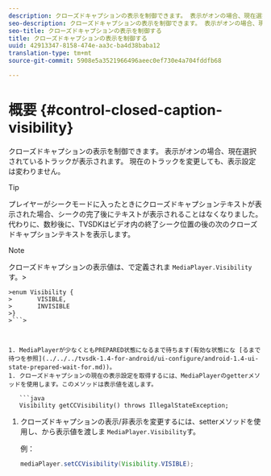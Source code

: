 ```yaml
---
description: クローズドキャプションの表示を制御できます。 表示がオンの場合、現在選択されているトラックが表示されます。 現在のトラックを変更しても、表示設定は変わりません。
seo-description: クローズドキャプションの表示を制御できます。 表示がオンの場合、現在選択されているトラックが表示されます。 現在のトラックを変更しても、表示設定は変わりません。
seo-title: クローズドキャプションの表示を制御する
title: クローズドキャプションの表示を制御する
uuid: 42913347-8158-474e-aa3c-ba4d38baba12
translation-type: tm+mt
source-git-commit: 5908e5a3521966496aeec0ef730e4a704fddfb68

---
```



# 概要 {#control-closed-caption-visibility}

クローズドキャプションの表示を制御できます。 表示がオンの場合、現在選択されているトラックが表示されます。 現在のトラックを変更しても、表示設定は変わりません。

>[!TIP]
>
>プレイヤーがシークモードに入ったときにクローズドキャプションテキストが表示された場合、シークの完了後にテキストが表示されることはなくなりました。 代わりに、数秒後に、TVSDKはビデオ内の終了シーク位置の後の次のクローズドキャプションテキストを表示します。

>[!NOTE]
>
>クローズドキャプションの表示値は、で定義されま `MediaPlayer.Visibility`す。>
>
```java>
>enum Visibility { 
>       VISIBLE,  
>       INVISIBLE 
>}
>```>



1. MediaPlayerが少なくともPREPARED状態になるまで待ちます(有効な状態にな [るまで待つを参照](../../../tvsdk-1.4-for-android/ui-configure/android-1.4-ui-state-prepared-wait-for.md))。
1. クローズドキャプションの現在の表示設定を取得するには、MediaPlayerのgetterメソッドを使用します。このメソッドは表示値を返します。

   ```java
   Visibility getCCVisibility() throws IllegalStateException;
   ```

1. クローズドキャプションの表示/非表示を変更するには、setterメソッドを使用し、から表示値を渡しま `MediaPlayer.Visibility`す。

   例：

   ```java
   mediaPlayer.setCCVisibility(Visibility.VISIBLE);
   ```

